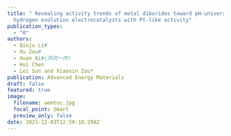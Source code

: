 ```yaml
---
title: " Revealing activity trends of metal diborides toward pH-universal
  hydrogen evolution electrocatalysts with Pt-like activity"
publication_types:
  - "0"
authors:
  - Qiuju Li#
  - Xu Zou#
  - Xuan Ai#(共同一作)
  - Hui Chen
  - Lei Sun and Xiaoxin Zou*
publication: Advanced Energy Materials
draft: false
featured: true
image:
  filename: aemtoc.jpg
  focal_point: Smart
  preview_only: false
date: 2021-12-03T12:59:10.298Z
---
```

